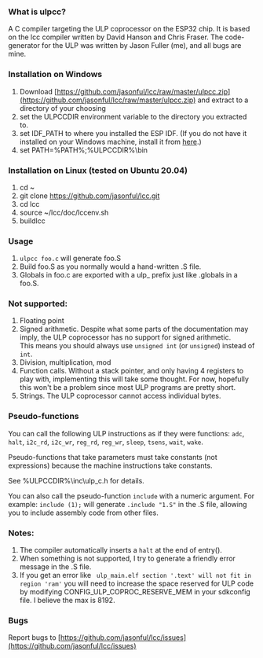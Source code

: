 ### What is ulpcc?
A C compiler targeting the ULP coprocessor on the ESP32 chip.  It is based on the lcc compiler written by David Hanson and Chris Fraser.  The code-generator for the ULP was written by Jason Fuller (me), and all bugs are mine.

### Installation on Windows

1. Download [https://github.com/jasonful/lcc/raw/master/ulpcc.zip](https://github.com/jasonful/lcc/raw/master/ulpcc.zip) 
and extract to a directory of your choosing
1. set the ULPCCDIR environment variable to the directory you extracted to.
1. set IDF_PATH to where you installed the ESP IDF.  (If you do not have it installed on your Windows machine, 
install it from [here](https://docs.espressif.com/projects/esp-idf/en/latest/get-started/windows-setup.html).)
1. set PATH=%PATH%;%ULPCCDIR%\bin

### Installation on Linux (tested on Ubuntu 20.04)
1. cd ~
1. git clone https://github.com/jasonful/lcc.git
1. cd lcc
1. source ~/lcc/doc/lccenv.sh
1. buildlcc

### Usage
1. `ulpcc foo.c` will generate foo.S
1. Build foo.S as you normally would a hand-written .S file.
1. Globals in foo.c are exported with a ulp_ prefix just like .globals in a foo.S.

### Not supported:
1. Floating point
1. Signed arithmetic.  Despite what some parts of the documentation may imply, the ULP coprocessor has no support for signed arithmetic.  
This means you should always use `unsigned int` (or `unsigned`) instead of `int`.
1. Division, multiplication, mod
1. Function calls. Without a stack pointer, and only having 4 registers to play with, 
	implementing this will take some thought.
	For now, hopefully this won't be a problem since most ULP programs are pretty short.
1. Strings.  The ULP coprocessor cannot access individual bytes.

### Pseudo-functions
You can call the following ULP instructions as if they were functions: 
`adc`, `halt`, `i2c_rd`, `i2c_wr`, `reg_rd`, `reg_wr`, `sleep`, `tsens`, `wait`, `wake`.  

Pseudo-functions that take parameters must take constants (not expressions) because the 
machine instructions take constants.

See %ULPCCDIR%\inc\ulp_c.h for details.

You can also call the pseudo-function `include` with a numeric argument.  For example:
`include (1);`
will generate `.include "1.S"` in the .S file, allowing you to include assembly code from other files.

### Notes:
1. The compiler automatically inserts a `halt` at the end of entry().
1. When something is not supported, I try to generate a friendly error message in the .S file. 
1. If you get an error like ` ulp_main.elf section '.text' will not fit in region 'ram'` you will 
need to increase the space reserved for ULP code by modifying CONFIG_ULP_COPROC_RESERVE_MEM in
your sdkconfig file.  I believe the max is 8192.

### Bugs
Report bugs to [https://github.com/jasonful/lcc/issues](https://github.com/jasonful/lcc/issues) 


